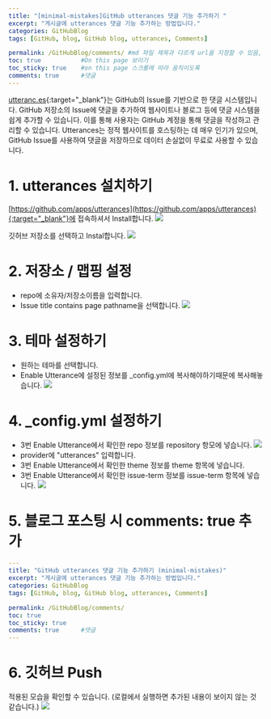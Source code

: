 ```yaml
---
title: "[minimal-mistakes]GitHub utterances 댓글 기능 추가하기 "
excerpt: "게시글에 utterances 댓글 기능 추가하는 방법입니다."
categories: GitHubBlog
tags: [GitHub, blog, GitHub blog, utterances, Comments]

permalink: /GitHubBlog/comments/ #md 파일 제목과 다르게 url을 지정할 수 있음, 미지정 시 md 파일 명으로 따라감   
toc: true           #On this page 보이기 
toc_sticky: true    #on this page 스크롤에 따라 움직이도록 
comments: true      #댓글
--- 
```

[utteranc.es](https://github.com/apps/utterances){:target="_blank"}는 GitHub의 Issue를 기반으로 한 댓글 시스템입니다. GitHub 저장소의 Issue에 댓글을 추가하여 웹사이트나 블로그 등에 댓글 시스템을 쉽게 추가할 수 있습니다. 이를 통해 사용자는 GitHub 계정을 통해 댓글을 작성하고 관리할 수 있습니다. Utterances는 정적 웹사이트를 호스팅하는 데 매우 인기가 있으며, GitHub Issue를 사용하여 댓글을 저장하므로 데이터 손실없이 무료로 사용할 수 있습니다.

# 1. utterances 설치하기 
[https://github.com/apps/utterances](https://github.com/apps/utterances){:target="_blank"}에 접속하셔서 Install합니다. 
![](/assets/images/categories/githubblog/2024-03-05-utterancesInstall.png)

깃허브 저장소를 선택하고 Instal합니다.
![](/assets/images/categories/githubblog/2024-03-05-utterancesInstall2.png) 

# 2. 저장소 / 맵핑 설정 
- repo에 소유자/저장소이름을 입력합니다. 
- Issue title contains page pathname을 선택합니다. 
![](/assets/images/categories/githubblog/2024-03-05-utterancesContiguration.png)

# 3. 테마 설정하기 
- 원하는 테마를 선택합니다. 
- Enable Utterance에 설정된 정보를 _config.yml에 복사해야하기때문에 복사해놓습니다. 
![](/assets/images/categories/githubblog/2024-03-05-utterancesTheme.png)

# 4. _config.yml 설정하기 
- 3번 Enable Utterance에서 확인한 repo 정보를 repository 항모에 넣습니다. 
![](/assets/images/categories/githubblog/2024-03-05-utterancesConfigyml1.png)
- provider에 "utterances" 입력합니다. 
- 3번 Enable Utterance에서 확인한 theme 정보를 theme 항목에 넣습니다. 
- 3번 Enable Utterance에서 확인한 issue-term 정보를 issue-term 항목에 넣습니다. 
![](/assets/images/categories/githubblog/2024-03-05-utterancesConfigyml2.png)

# 5. 블로그 포스팅 시 comments: true 추가
``` yml
---
title: "GitHub utterances 댓글 기능 추가하기 (minimal-mistakes)"
excerpt: "게시글에 utterances 댓글 기능 추가하는 방법입니다."
categories: GitHubBlog
tags: [GitHub, blog, GitHub blog, utterances, Comments]

permalink: /GitHubBlog/comments/ 
toc: true          
toc_sticky: true    
comments: true      #댓글
--- 
```

# 6. 깃허브 Push 
적용된 모습을 확인할 수 있습니다. (로컬에서 실행하면 추가된 내용이 보이지 않는 것 같습니다.)
![](/assets/images/categories/githubblog/2024-03-05-utterancesComments.png)
